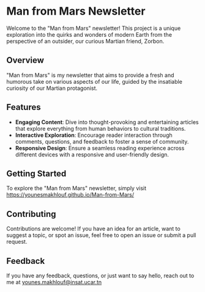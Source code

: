 # Man from Mars Newsletter

Welcome to the "Man from Mars" newsletter! This project is a unique exploration into the quirks and wonders of modern Earth from the perspective of an outsider, our curious Martian friend, Zorbon.

## Overview
"Man from Mars" is my newsletter that aims to provide a fresh and humorous take on various aspects of our life, guided by the insatiable curiosity of our Martian protagonist.

## Features
-  **Engaging Content**: Dive into thought-provoking and entertaining articles that explore everything from human behaviors to cultural traditions.
-  **Interactive Exploration**: Encourage reader interaction through comments, questions, and feedback to foster a sense of community.
-  **Responsive Design**: Ensure a seamless reading experience across different devices with a responsive and user-friendly design.

## Getting Started
To explore the "Man from Mars" newsletter, simply visit https://younesmakhlouf.github.io/Man-from-Mars/
## Contributing
Contributions are welcome! If you have an idea for an article, want to suggest a topic, or spot an issue, feel free to open an issue or submit a pull request.

## Feedback
If you have any feedback, questions, or just want to say hello, reach out to me at younes.makhlouf@insat.ucar.tn
